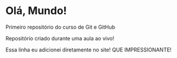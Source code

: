 # Olá, Mundo!
 Primeiro repositório do curso de Git e GitHub
 
Repositório criado durante uma aula ao vivo!

Essa linha eu adicionei diretamente no site! QUE IMPRESSIONANTE!

